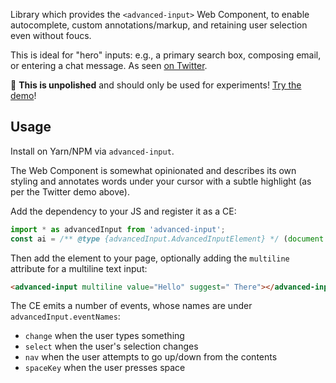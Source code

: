 Library which provides the `<advanced-input>` Web Component, to enable autocomplete, custom annotations/markup, and retaining user selection even without foucs.

This is ideal for "hero" inputs: e.g., a primary search box, composing email, or entering a chat message.
As seen [on Twitter](https://twitter.com/samthor/status/1101283110186967042).

🚨 **This is unpolished** and should only be used for experiments!
[Try the demo](https://samthor.github.io/advanced-input/demo/)!

## Usage

Install on Yarn/NPM via `advanced-input`.

The Web Component is somewhat opinionated and describes its own styling and annotates words under your cursor with a subtle highlight (as per the Twitter demo above).

Add the dependency to your JS and register it as a CE:

```js
import * as advancedInput from 'advanced-input';
const ai = /** @type {advancedInput.AdvancedInputElement} */ (document.createElement('advanced-input'));
```

Then add the element to your page, optionally adding the `multiline` attribute for a multiline text input:

```html
<advanced-input multiline value="Hello" suggest=" There"></advanced-input>
```

The CE emits a number of events, whose names are under `advancedInput.eventNames`:

* `change` when the user types something
* `select` when the user's selection changes
* `nav` when the user attempts to go up/down from the contents
* `spaceKey` when the user presses space
